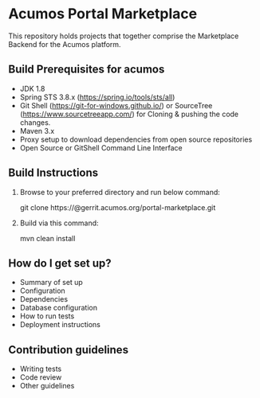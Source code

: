 # Acumos Portal Marketplace

This repository holds projects that together comprise the Marketplace Backend for the Acumos platform.

## Build Prerequisites for acumos

* JDK 1.8
* Spring STS 3.8.x (https://spring.io/tools/sts/all) 
* Git Shell (https://git-for-windows.github.io/) or SourceTree (https://www.sourcetreeapp.com/) for Cloning & pushing the code changes. 
* Maven 3.x
* Proxy setup to download dependencies from open source repositories
* Open Source or GitShell Command Line Interface

## Build Instructions

1. Browse to your preferred directory and run below command:

    git clone https://<userId>@gerrit.acumos.org/portal-marketplace.git

2. Build via this command:
   
    mvn clean install

## How do I get set up?

* Summary of set up
* Configuration
* Dependencies
* Database configuration
* How to run tests
* Deployment instructions

## Contribution guidelines

* Writing tests
* Code review
* Other guidelines
